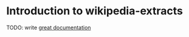 # Introduction to wikipedia-extracts

TODO: write [great documentation](http://jacobian.org/writing/what-to-write/)
